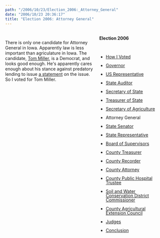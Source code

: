 ```yaml
---
path: "/2006/10/23/Election_2006:_Attorney_General" 
date: "2006/10/23 20:36:17" 
title: "Election 2006: Attorney General" 
---
```

<div style="float: right; width: 200px; margin: 0 0 1em 1em;" class="box"><br>	<h4 style="margin: 0;">Election 2006</h4><br>	<ul style="padding-left: 1.5em; line-height: 1em;"><br>		<li><a href="http://typewriting.org/2006/10/16/2006_Election%3A_How_I_Voted/">How I Voted</a></li><br>		<li><a href="http://typewriting.org/2006/10/17/2006_Election%3A_Governor/">Governor</a></li><br>		<li><a href="http://typewriting.org/2006/10/17/Election_2006%3A_US_Representative/">US Representative</a></li><br>		<li><a href="http://typewriting.org/2006/10/17/Election_2006%3A_State_Auditor/">State Auditor</a></li><br>		<li><a href="http://typewriting.org/2006/10/18/Election_2006%3A_Secretary_of_State/">Secretary of State</a></li><br>		<li><a href="http://typewriting.org/2006/10/19/Election_2006%3A_Treasurer_of_State/">Treasurer of State</a></li><br>		<li><a href="http://typewriting.org/2006/10/23/Election_2006%3A_Secretary_of_Agriculture/">Secretary of Agriculture</a></li><br>		<li>Attorney General</li><br>		<li><a href="http://typewriting.org/2006/10/23/Election_2006%3A_State_Senator/">State Senator</a></li><br>		<li><a href="http://typewriting.org/2006/10/23/Election_2006%3A_State_Representative/">State Representative</a></li><br>		<li><a href="http://typewriting.org/2006/10/25/Election_2006%3A_Board_of_Supervisors/">Board of Supervisors</a></li><br>		<li><a href="http://typewriting.org/2006/10/25/Election_2006%3A_County_Treasurer/">County Treasurer</a></li><br>		<li><a href="http://typewriting.org/2006/10/25/Election_2006%3A_County_Recorder/">County Recorder</a></li><br>		<li><a href="http://typewriting.org/2006/10/29/Election_2006%3A_County_Attorney/">County Attorney</a></li><br>		<li><a href="http://typewriting.org/2006/10/29/Election_2006%3A_County_Public_Hospital_Trustee/">County Public Hospital Trustee</a></li><br>		<li><a href="http://typewriting.org/2006/10/29/Election_2006%3A__Soil_and_Water_Conservation_District_Commissioner/">Soil and Water Conservation District Commissioner</a></li><br>		<li><a href="http://typewriting.org/2006/10/29/Election_2006%3A_County_Agricultural_Extension_Council/">County Agricultural Extension Council</a></li><br>		<li><a href="http://typewriting.org/2006/10/29/Election_2006%3A_Judges/">Judges</a></li><br>		<li><a href="http://typewriting.org/2006/10/29/Election_2006%3A_Conclusion/">Conclusion</a></li><br>	</ul><br></div><br><p>There is only one candidate for Attorney General in Iowa. Apparently law is less important than agriculature in Iowa. The candidate, <a href="http://iowansformiller.com/">Tom Miller</a>, is a Democrat, and looks good enough. He's apparently cares enough about his stance against predatory lending to issue <a href="http://www.responsiblelending.org/press/statements/page.jsp?itemID=28524789">a statement</a> on the issue. So I voted for Tom Miller.</p><br><div class="clear"></div>